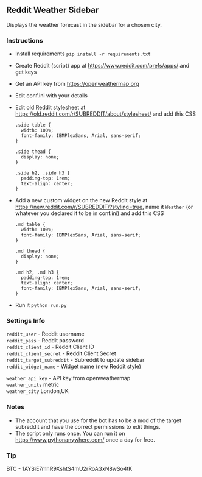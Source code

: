 ## Reddit Weather Sidebar

Displays the weather forecast in the sidebar for a chosen city.

### Instructions

-   Install requirements `pip install -r requirements.txt`
-   Create Reddit (script) app at <https://www.reddit.com/prefs/apps/> and get keys
-   Get an API key from <https://openweathermap.org>
-   Edit conf.ini with your details
-   Edit old Reddit stylesheet at <https://old.reddit.com/r/SUBREDDIT/about/stylesheet/> and add this CSS

        .side table {
          width: 100%;
          font-family: IBMPlexSans, Arial, sans-serif;
        }

        .side thead {
          display: none;
        }

        .side h2, .side h3 {
          padding-top: 1rem;
          text-align: center;
        }

-   Add a new custom widget on the new Reddit style at <https://new.reddit.com/r/SUBREDDIT/?styling=true>, name it `Weather` (or whatever you declared it to be in conf.ini) and add this CSS

        .md table {
          width: 100%;
          font-family: IBMPlexSans, Arial, sans-serif;
        }

        .md thead {
          display: none;
        }

        .md h2, .md h3 {
          padding-top: 1rem;
          text-align: center;
          font-family: IBMPlexSans, Arial, sans-serif;
        }

-   Run it `python run.py`

### Settings Info

`reddit_user` - Reddit username  
`reddit_pass` - Reddit password  
`reddit_client_id` - Reddit Client ID  
`reddit_client_secret` - Reddit Client Secret  
`reddit_target_subreddit` - Subreddit to update sidebar  
`reddit_widget_name` - Widget name (new Reddit style)  

`weather_api_key` - API key from openweathermap  
`weather_units` metric  
`weather_city` London,UK  

### Notes

-   The account that you use for the bot has to be a mod of the target subreddit and have the correct permissions to edit things.
- The script only runs once. You can run it on https://www.pythonanywhere.com/ once a day for free.

### Tip

BTC - 1AYSiE7mhR9XshtS4mU2rRoAGxN8wSo4tK

